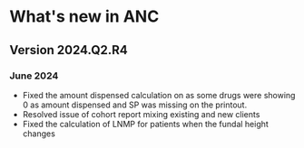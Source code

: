 # What's new in ANC

## Version 2024.Q2.R4

### June 2024

- Fixed the amount dispensed calculation on as some drugs were showing 0 as amount dispensed and SP was missing on the printout.
- Resolved issue of cohort report mixing existing and new clients 
- Fixed the calculation of LNMP for patients when the fundal height changes 